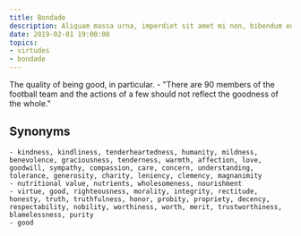 ```yaml
---
title: Bondade
description: Aliquam massa urna, imperdiet sit amet mi non, bibendum euismod est.
date: 2019-02-01 19:00:00
topics: 
- virtudes
- bondade
---
```


The quality of being good, in particular.
	- "There are 90 members of the football team and the actions of a few should not reflect the goodness of the whole."

## Synonyms
	- kindness, kindliness, tenderheartedness, humanity, mildness, benevolence, graciousness, tenderness, warmth, affection, love, goodwill, sympathy, compassion, care, concern, understanding, tolerance, generosity, charity, leniency, clemency, magnanimity
	- nutritional value, nutrients, wholesomeness, nourishment
	- virtue, good, righteousness, morality, integrity, rectitude, honesty, truth, truthfulness, honor, probity, propriety, decency, respectability, nobility, worthiness, worth, merit, trustworthiness, blamelessness, purity
	- good


